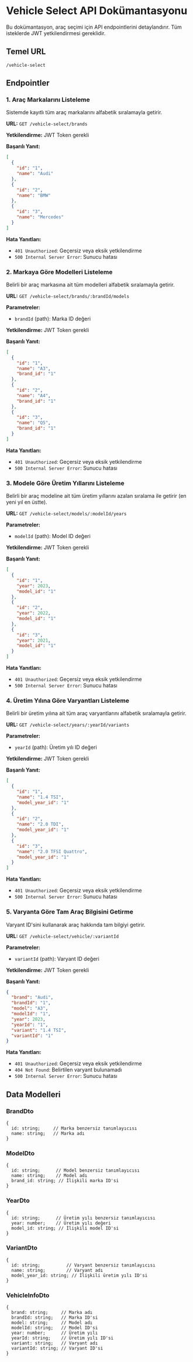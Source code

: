 # Vehicle Select API Dokümantasyonu

Bu dokümantasyon, araç seçimi için API endpointlerini detaylandırır. Tüm isteklerde JWT yetkilendirmesi gereklidir.

## Temel URL

```
/vehicle-select
```

## Endpointler

### 1. Araç Markalarını Listeleme

Sistemde kayıtlı tüm araç markalarını alfabetik sıralamayla getirir.

**URL:** `GET /vehicle-select/brands`

**Yetkilendirme:** JWT Token gerekli

**Başarılı Yanıt:**
```json
[
  {
    "id": "1",
    "name": "Audi"
  },
  {
    "id": "2",
    "name": "BMW"
  },
  {
    "id": "3",
    "name": "Mercedes"
  }
]
```

**Hata Yanıtları:**
- `401 Unauthorized`: Geçersiz veya eksik yetkilendirme
- `500 Internal Server Error`: Sunucu hatası

### 2. Markaya Göre Modelleri Listeleme

Belirli bir araç markasına ait tüm modelleri alfabetik sıralamayla getirir.

**URL:** `GET /vehicle-select/brands/:brandId/models`

**Parametreler:**
- `brandId` (path): Marka ID değeri

**Yetkilendirme:** JWT Token gerekli

**Başarılı Yanıt:**
```json
[
  {
    "id": "1",
    "name": "A3",
    "brand_id": "1"
  },
  {
    "id": "2",
    "name": "A4",
    "brand_id": "1"
  },
  {
    "id": "3",
    "name": "Q5",
    "brand_id": "1"
  }
]
```

**Hata Yanıtları:**
- `401 Unauthorized`: Geçersiz veya eksik yetkilendirme
- `500 Internal Server Error`: Sunucu hatası

### 3. Modele Göre Üretim Yıllarını Listeleme

Belirli bir araç modeline ait tüm üretim yıllarını azalan sıralama ile getirir (en yeni yıl en üstte).

**URL:** `GET /vehicle-select/models/:modelId/years`

**Parametreler:**
- `modelId` (path): Model ID değeri

**Yetkilendirme:** JWT Token gerekli

**Başarılı Yanıt:**
```json
[
  {
    "id": "1",
    "year": 2023,
    "model_id": "1"
  },
  {
    "id": "2",
    "year": 2022,
    "model_id": "1"
  },
  {
    "id": "3",
    "year": 2021,
    "model_id": "1"
  }
]
```

**Hata Yanıtları:**
- `401 Unauthorized`: Geçersiz veya eksik yetkilendirme
- `500 Internal Server Error`: Sunucu hatası

### 4. Üretim Yılına Göre Varyantları Listeleme

Belirli bir üretim yılına ait tüm araç varyantlarını alfabetik sıralamayla getirir.

**URL:** `GET /vehicle-select/years/:yearId/variants`

**Parametreler:**
- `yearId` (path): Üretim yılı ID değeri

**Yetkilendirme:** JWT Token gerekli

**Başarılı Yanıt:**
```json
[
  {
    "id": "1",
    "name": "1.4 TSI",
    "model_year_id": "1"
  },
  {
    "id": "2",
    "name": "2.0 TDI",
    "model_year_id": "1"
  },
  {
    "id": "3",
    "name": "2.0 TFSI Quattro",
    "model_year_id": "1"
  }
]
```

**Hata Yanıtları:**
- `401 Unauthorized`: Geçersiz veya eksik yetkilendirme
- `500 Internal Server Error`: Sunucu hatası

### 5. Varyanta Göre Tam Araç Bilgisini Getirme

Varyant ID'sini kullanarak araç hakkında tam bilgiyi getirir.

**URL:** `GET /vehicle-select/vehicle/:variantId`

**Parametreler:**
- `variantId` (path): Varyant ID değeri

**Yetkilendirme:** JWT Token gerekli

**Başarılı Yanıt:**
```json
{
  "brand": "Audi",
  "brandId": "1",
  "model": "A3",
  "modelId": "1",
  "year": 2023,
  "yearId": "1",
  "variant": "1.4 TSI",
  "variantId": "1"
}
```

**Hata Yanıtları:**
- `401 Unauthorized`: Geçersiz veya eksik yetkilendirme
- `404 Not Found`: Belirtilen varyant bulunamadı
- `500 Internal Server Error`: Sunucu hatası

## Data Modelleri

### BrandDto
```
{
  id: string;     // Marka benzersiz tanımlayıcısı
  name: string;   // Marka adı
}
```

### ModelDto
```
{
  id: string;      // Model benzersiz tanımlayıcısı
  name: string;    // Model adı
  brand_id: string; // İlişkili marka ID'si
}
```

### YearDto
```
{
  id: string;      // Üretim yılı benzersiz tanımlayıcısı
  year: number;    // Üretim yılı değeri
  model_id: string; // İlişkili model ID'si
}
```

### VariantDto
```
{
  id: string;          // Varyant benzersiz tanımlayıcısı
  name: string;        // Varyant adı
  model_year_id: string; // İlişkili üretim yılı ID'si
}
```

### VehicleInfoDto
```
{
  brand: string;     // Marka adı
  brandId: string;   // Marka ID'si
  model: string;     // Model adı
  modelId: string;   // Model ID'si
  year: number;      // Üretim yılı
  yearId: string;    // Üretim yılı ID'si
  variant: string;   // Varyant adı
  variantId: string; // Varyant ID'si
}
```
